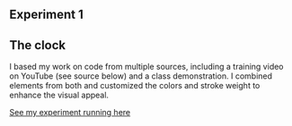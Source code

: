 ## Experiment 1 

## The clock 

I based my work on code from multiple sources, including a training video on YouTube (see source below) and a class demonstration. I combined elements from both and customized the colors and stroke weight to enhance the visual appeal.



[See my experiment running here](/Experiment_1_clock_2025_06_02_09_18_39/index.html)
